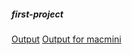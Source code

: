 ##### first-project
[Output](http://localhost:8080/job/TestJob/badge/icon) 
[Output for macmini](http://10.144.214.168:8080/job/Daily_MAC_64_SmokeTests/badge/icon)
